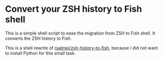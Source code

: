 # Convert your ZSH history to Fish shell

This is a simple shell script to ease the migration from ZSH to Fish shell. It converts the ZSH history to Fish.

This is a shell rewrite of [rsalmei/zsh-history-to-fish](https://github.com/rsalmei/zsh-history-to-fish), because I did not want to install Python for this small task.
